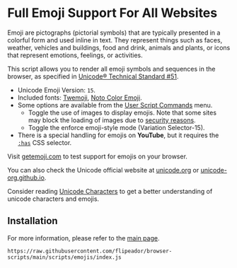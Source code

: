 # Full Emoji Support For All Websites

Emoji are pictographs (pictorial symbols) that are typically presented in a colorful form and used inline in text.
They represent things such as faces, weather, vehicles and buildings, food and drink, animals and plants, or icons that represent emotions, feelings, or activities.

This script allows you to render all emoji symbols and sequences in the browser, as specified in [Unicode® Technical Standard #51][uts51].

- Unicode Emoji Version: `15`.
- Included fonts: [Twemoji][tcf], [Noto Color Emoji][nce].
- Some options are available from the [User Script Commands][gmm] menu.
  - Toggle the use of images to display emojis. Note that some sites may block the loading of images due to [security reasons][csp].
  - Toggle the enforce emoji-style mode (Variation Selector-15).
- There is a special handling for emojis on **YouTube**, but it requires the [`:has`][has] CSS selector.

Visit [getemoji.com][gem] to test support for emojis on your browser.

You can also check the Unicode official website at [unicode.org][ue1] or [unicode-org.github.io][ue2].

Consider reading [Unicode Characters][uch] to get a better understanding of unicode characters and emojis.

## Installation

For more information, please refer to the [main page](../../README.md#installation).

```
https://raw.githubusercontent.com/flipeador/browser-scripts/main/scripts/emojis/index.js
```

<!-- REFERENCE LINKS -->
[uts51]: https://www.unicode.org/reports/tr51
[ue1]: https://unicode.org/emoji/techindex.html
[ue2]: https://unicode-org.github.io/emoji/emoji
[tcf]: https://www.jsdelivr.com/package/npm/twemoji-colr-font
[nce]: https://fonts.google.com/noto/specimen/Noto+Color+Emoji
[has]: https://caniuse.com/css-has
[csp]: https://developer.mozilla.org/en-US/docs/Web/HTTP/CSP "Content Security Policy"
[gem]: https://getemoji.com
[gmm]: https://wiki.greasespot.net/Greasemonkey_Manual:Monkey_Menu
[uch]: https://gist.github.com/flipeador/4ea725293c49a270bcc6e96ef2b8d281 "Unicode Characters (Gist)"
